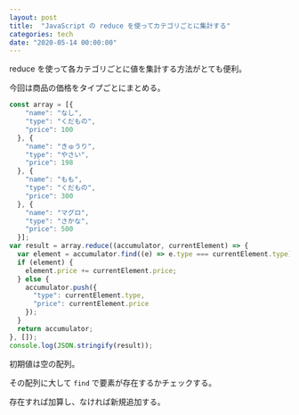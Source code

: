 ```yaml
---
layout: post
title:  "JavaScript の reduce を使ってカテゴリごとに集計する"
categories: tech
date: "2020-05-14 00:00:00"
---
```


reduce を使って各カテゴリごとに値を集計する方法がとても便利。

今回は商品の価格をタイプごとにまとめる。

```js
const array = [{ 
    "name": "なし", 
    "type": "くだもの", 
    "price": 100 
  }, {
    "name": "きゅうり", 
    "type": "やさい", 
    "price": 198 
  }, {
    "name": "もも", 
    "type": "くだもの", 
    "price": 300 
  }, {
    "name": "マグロ", 
    "type": "さかな", 
    "price": 500 
  }];
var result = array.reduce((accumulator, currentElement) => {
  var element = accumulator.find((e) => e.type === currentElement.type);
  if (element) {
    element.price += currentElement.price;
  } else {
    accumulator.push({
      "type": currentElement.type,
      "price": currentElement.price
    });
  }
  return accumulator;
}, []);
console.log(JSON.stringify(result));
```

初期値は空の配列。

その配列に大して `find` で要素が存在するかチェックする。

存在すれば加算し、なければ新規追加する。
